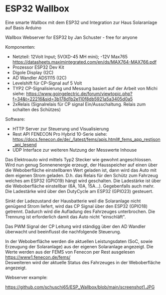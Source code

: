 # ESP32 Wallbox
Eine smarte Wallbox mit dem ESP32 und Integration zur Haus Solaranlage auf Basis Arduino
 
Wallbox Webserver for ESP32 
by Jan Schuster - free for anyone

Komponenten: 
- Netzteil: 12Volt Input; 5V(XD-45 MH mini); -12V Max765 https://datasheets.maximintegrated.com/en/ds/MAX764-MAX766.pdf   
- Prozessor ESP32 Dev Kit
- Digole Display (I2C)
- AD Wandler ADS1115 (I2C)
- Levelshift für CP-Signal auf 5 Volt 
- TYP2 CP-Signalisierung und Messung basiert auf der Arbeit von Michi siehe:  https://www.goingelectric.de/forum/viewtopic.php?f=34&t=22216&sid=3b178d1b2e110f8db5921a5a3405d0a5
- 2xRelais (Signalrelais für CP signal Ein/Ausschaltung. Relais zum schalten des Schützes)   


Software:
- HTTP Server zur Steuerung und Visualisierung 
- Rest API FENECON Pro Hybrid 10-Serie siehe: https://docs.fenecon.de/de/_/latest/fems/apis.html#_fems_app_restjson_api_lesend
- UDP Interface zur weiteren Nutzung der Messwerte Inhouse


Das Elektroauto wird mittels Typ2 Stecker wie gewohnt angeschlossen. 
Wird nun genug Sonnenenergie erzeugt, der Hausspeicher auf einen über die Weboberfläche einstellbaren Wert geladen ist,
dann wird das Auto mit dem eigenen Strom geladen. 
D.h. das Relais für den Schütz zum Fahrzeug welches am ESP32 (GPIO19) hängt wird geschalten.
Die Ladestärke ist über die Weboberfläche einstellbar (6A, 10A, 15A...). Gegebenfalls auch mehr.  
Die Ladestärke wird über den DutyCycle am ESP32 (GPIO23) gesteuert. 

Sinkt der Ladezustand der Hausbatterie weil die Solaranlage nicht genügend Strom liefert, wird das CP Signal über den ESP32 (GPIO18)
getrennt. Dadurch wird die Aufladung des Fahrzeuges unterbrochen. Die Trennung ist erforderlich damit das Auto nicht "einschläft".  

Das PWM Signal der CP Leitung wird ständigg über den AD Wandler überwacht und beeinflusst die nachfolgende Steuerung.      

In der Weboberfläche werden die aktuellen Leistungsdaten (SoC, sowie Erzeugung der Solaranlage) aus der eigenen Solaranlage angezeigt. 
Die Werte werden aus der FEMS von Fenecon per Rest ausgelesen https://www1.fenecon.de/fems/    
Desweiteren wird der aktuelle Status des Fahrzeuges in der Weboberfläche angezeigt.


Webserver example: 

https://github.com/schuschi65/ESP_Wallbox/blob/main/screenshot1.JPG
